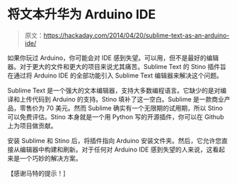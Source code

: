 # 将文本升华为 Arduino IDE

> 原文：<https://hackaday.com/2014/04/20/sublime-text-as-an-arduino-ide/>

如果你玩过 Arduino，你可能会对 IDE 感到失望。可以用，但不是最好的编辑器。对于更大的文件和更大的项目来说尤其痛苦。Sublime Text 的 Stino 插件旨在通过将 Arduino IDE 的全部功能引入 Sublime Text 编辑器来解决这个问题。

Sublime Text 是一个强大的文本编辑器，支持大多数编程语言。它缺少的是对编译和上传代码到 Arduino 的支持。Stino 填补了这一空白。Sublime 是一款商业产品，零售价为 70 美元。然而 Sublime 确实有一个无限期的试用期，所以 Stino 可以免费评估。Stino 本身就是一个用 Python 写的开源插件，你可以在 Github 上为项目做贡献。

安装 Sublime 和 Stino 后，将插件指向 Arduino 安装文件夹。然后，它允许您直接从编辑器中构建和刷新。对于任何对 Arduino IDE 感到失望的人来说，这看起来是一个巧妙的解决方案。

【感谢马特的提示！]